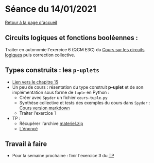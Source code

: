 

# Séance du 14/01/2021

[Retour à la page d'accueil](https://parc-nsi.github.io/premiere-nsi/index.html)


## Circuits logiques et fonctions booléennes :


Traiter en autonomie l'exercice 6 (QCM E3C) du [Cours sur les circuits logiques](../chapitre13/cours-circuits-logiques-git.md)  puis correction collective.


## Types construits : les `p-uplets`

* [Lien vers le chapitre 15](../chapitre15.md)
* Un peu de cours : résentation du type construit __p-uplet__ et de son implémentation sous forme de `tuple`  en Python : 
  * Créer avec `Spyder` un fichier `cours-tuple.py`
  * Synthèse collective et tests des exemples du cours dans `Spyder`  : [Cours version markdown](../chapitre15/Cours/puplets-cours-git.md)
  * Traiter l'exercice 1 
* TP :
  * Récupérer l'archive [materiel.zip](../chapitre15/TP/materiel.zip)
  * [L'énoncé ](../chapitre15/TP/NSI-Puplets-TP-2020V1.pdf)


## Travail à faire

* Pour la semaine prochaine : finir l'exercice 3  du [TP](../chapitre15/TP/NSI-Puplets-TP-2020V1.pdf)


  
